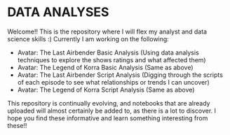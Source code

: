 # DATA ANALYSES
Welcome!! This is the repository where I will flex my analyst and data science skills :)
Currently I am working on the following:
* Avatar: The Last Airbender Basic Analysis (Using data analysis techniques to explore the shows ratings and what affected them)
* Avatar: The Legend of Korra Basic Analysis (Same as above)
* Avatar: The Last Airbender Script Analysis (Digging through the scripts of each episode to see what relationships or trends I can uncover)
* Avatar: The Legend of Korra Script Analysis (Same as above)

This repository is continually evolving, and notebooks that are already uploaded will almost certainly be added to, as there is a lot to discover.
I hope you find these informative and learn something interesting from these!!
